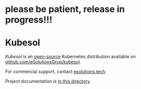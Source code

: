 
# please be patient, release in progress!!!

# Kubesol

_Kubesol_ is an [open-source](LICENSE.md) Kubernetes distribution available on [github.com/eSolutionsGrup/kubesol](https://github.com/eSolutionsGrup/kubesol).

For commercial support, contact [esolutions.tech](https://esolutions.tech).

Project documentation is [in this directory](docs#kubesol).



